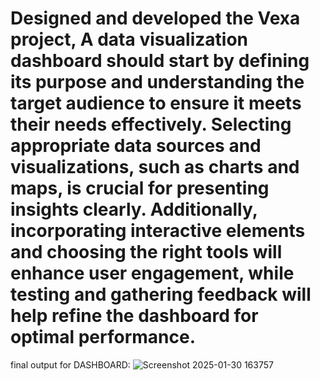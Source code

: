 # Designed and developed the Vexa project, A data visualization dashboard should start by defining its purpose and understanding the target audience to ensure it meets their needs effectively. Selecting appropriate data sources and visualizations, such as charts and maps, is crucial for presenting insights clearly. Additionally, incorporating interactive elements and choosing the right tools will enhance user engagement, while testing and gathering feedback will help refine the dashboard for optimal performance.
final output for DASHBOARD:
![Screenshot 2025-01-30 163757](https://github.com/user-attachments/assets/2b69d277-9ea1-4804-a211-781cc91cf48f)

